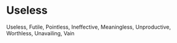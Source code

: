 # Useless

Useless, Futile, Pointless, Ineffective, Meaningless, Unproductive, Worthless, Unavailing, Vain
